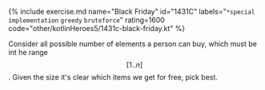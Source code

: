 {% include exercise.md name="Black Friday" id="1431C" labels="`*special` `implementation` `greedy` `bruteforce`" rating=1600 code="other/kotlinHeroes5/1431c-black-friday.kt" %}

Consider all possible number of elements a person can buy, which must be int he range $$[1..n]$$.  Given the size it's clear which items we get for free, pick best.
